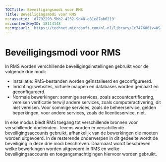 ```yaml
---
TOCTitle: Beveiligingsmodi voor RMS
Title: Beveiligingsmodi voor RMS
ms:assetid: 'd7792293-5bb2-4232-9d48-e81e87ab6219'
ms:contentKeyID: 18114148
ms:mtpsurl: 'https://technet.microsoft.com/nl-nl/library/Cc747686(v=WS.10)'
---
```


Beveiligingsmodi voor RMS
=========================

In RMS worden verschillende beveiligingsinstellingen gebruikt voor de volgende drie modi:

-   Installatie: RMS-bestanden worden geïnstalleerd en geconfigureerd.
-   Inrichting: websites, virtuele mappen en databases worden gemaakt en geconfigureerd.
-   Normale bewerkingen: sommige services, zoals accountcertificering, vereisen verificatie terwijl andere services, zoals computeractivering, dit niet vereisen. Voor sommige services, zoals de beheerservice, gelden beperkingen, voor andere services, zoals de licentieservice, niet.

In elke modus biedt RMS toegang tot verschillende bronnen voor verschillende doeleinden. Tevens worden er verschillende beveiligingsaccounts gebruikt, afhankelijk van de bewerkingen die moeten worden uitgevoerd. In de resterende onderwerpen in dit gedeelte wordt de beveiliging in deze drie modi beschreven. Daarnaast wordt beschreven welke bewerkingen worden uitgevoerd in RMS en welke beveiligingsaccounts en toegangsmachtigingen hiervoor worden gebruikt.
